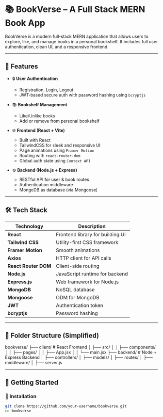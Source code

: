 # 📚 BookVerse – A Full Stack MERN Book App

BookVerse is a modern full-stack MERN application that allows users to explore, like, and manage books in a personal bookshelf. It includes full user authentication, clean UI, and a responsive frontend.

---

## 🔐 Features

- 🔒 **User Authentication**
  - Registration, Login, Logout
  - JWT-based secure auth with password hashing using `bcryptjs`

- 📚 **Bookshelf Management**
  - Like/Unlike books
  - Add or remove from personal bookshelf

- 🌐 **Frontend (React + Vite)**
  - Built with React
  - TailwindCSS for sleek and responsive UI
  - Page animations using `Framer Motion`
  - Routing with `react-router-dom`
  - Global auth state using `Context API`

- ⚙️ **Backend (Node.js + Express)**
  - RESTful API for user & book routes
  - Authentication middleware
  - MongoDB as database (via Mongoose)

---

## 🛠️ Tech Stack

| Technology | Description |
|------------|-------------|
| **React** | Frontend library for building UI |
| **Tailwind CSS** | Utility-first CSS framework |
| **Framer Motion** | Smooth animations |
| **Axios** | HTTP client for API calls |
| **React Router DOM** | Client-side routing |
| **Node.js** | JavaScript runtime for backend |
| **Express.js** | Web framework for Node.js |
| **MongoDB** | NoSQL database |
| **Mongoose** | ODM for MongoDB |
| **JWT** | Authentication token |
| **bcryptjs** | Password hashing |

---

## 📂 Folder Structure (Simplified)
bookverse/
├── client/ # React Frontend
│ ├── src/
│ │ ├── components/
│ │ ├── pages/
│ │ ├── App.jsx
│ │ └── main.jsx
├── backend/ # Node + Express Backend
│ ├── controllers/
│ ├── models/
│ ├── routes/
│ ├── middleware/
│ ├── server.js




---

## 🚀 Getting Started

### 🔧 Installation

```bash
git clone https://github.com/your-username/bookverse.git
cd bookverse

